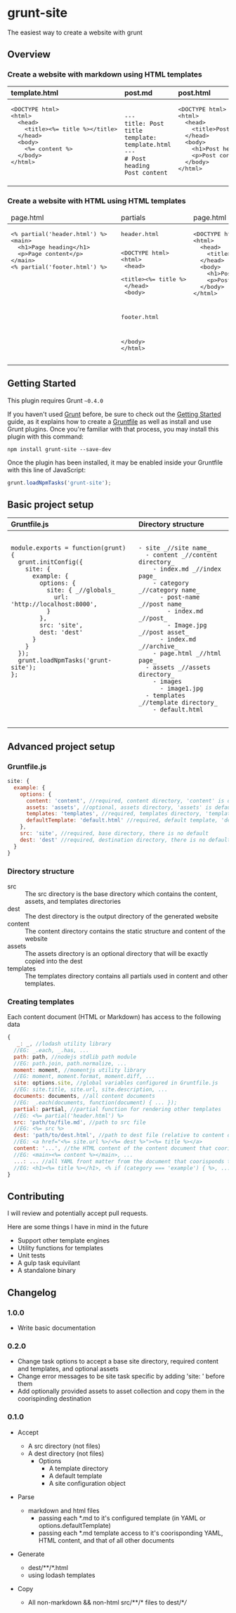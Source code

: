 # grunt-site

The easiest way to create a website with grunt


## Overview

### Create a website with markdown using HTML templates

<table>
<thead>
<tr>
  <th style="text-align:left;vertical-align:top;">template.html</th>
  <th style="text-align:left;vertical-align:top;">post.md</th>
  <th style="text-align:left;vertical-align:top;">post.html</th>
</tr>
</thead>
<tbody>
<tr>
  <td style="text-align:left;vertical-align:top;"><pre>
&lt;DOCTYPE html&gt;<br/>&lt;html&gt;<br/>  &lt;head&gt;<br/>    &lt;title&gt;&lt;%= title %&gt;&lt;/title&gt;<br/>  &lt;/head&gt;<br/>  &lt;body&gt;<br/>    &lt;%= content %&gt;<br/>  &lt;/body&gt;<br/>&lt;/html&gt;
  </pre></td>
  <td style="text-align:left;vertical-align:top;"><pre><code>
---
title: Post title
template: template.html
---
# Post heading
Post content
</code></pre></td>
  <td style="text-align:left;vertical-align:top;"><pre>
&lt;DOCTYPE html&gt;<br/>&lt;html&gt;<br/>  &lt;head&gt;<br/>    &lt;title&gt;Post title&lt;/title&gt;<br/>  &lt;/head&gt;<br/>  &lt;body&gt;<br/>    &lt;h1&gt;Post heading&lt;/h1&gt;<br/>    &lt;p&gt;Post content&lt;/p&gt;<br/>  &lt;/body&gt;<br/>&lt;/html&gt;
  </pre></td>
</tr>
</tbody>
</table>

### Create a website with HTML using HTML templates

<table>
<thead>
<tr>
  <td style="text-align:left;vertical-align:top;">page.html</td>
  <td style="text-align:left;vertical-align:top;">partials</td>
  <td style="text-align:left;vertical-align:top;">page.html</td>
</tr>
</thead>
<tbody>
<tr>
  <td style="text-align:left;vertical-align:top;"><pre>
&lt;% partial('header.html') %&gt;<br/>&lt;main&gt;<br/>  &lt;h1&gt;Page heading&lt;/h1&gt;<br/>  &lt;p&gt;Page content&lt;/p&gt;<br/>&lt;/main&gt;<br/>&lt;% partial('footer.html') %&gt;  
  </pre></td>
  <td style="text-align:left;vertical-align:top;"><pre>
header.html

&lt;DOCTYPE html&gt;<br/>&lt;html&gt;<br/>  &lt;head&gt;<br/>    &lt;title&gt;&lt;%= title %&gt;<br/>  &lt;/head&gt;<br/>  &lt;body&gt;

footer.html

  &lt;/body&gt;<br/>&lt;/html&gt;
 </pre></td>
  <td style="text-align:left;vertical-align:top;"><pre>
&lt;DOCTYPE html&gt;<br/>&lt;html&gt;<br/>  &lt;head&gt;<br/>    &lt;title&gt;Page title&lt;/title&gt;<br/>  &lt;/head&gt;<br/>  &lt;body&gt;<br/>    &lt;h1&gt;Post heading&lt;/h1&gt;<br/>    &lt;p&gt;Post content&lt;/p&gt;<br/>  &lt;/body&gt;<br/>&lt;/html&gt;
  </pre></td>
</tr>
</tbody>
</table>

## Getting Started

This plugin requires Grunt `~0.4.0`

If you haven't used [Grunt](http://gruntjs.com/) before, be sure to check out the [Getting Started](http://gruntjs.com/getting-started) guide, as it explains how to create a [Gruntfile](http://gruntjs.com/sample-gruntfile) as well as install and use Grunt plugins. Once you're familiar with that process, you may install this plugin with this command:

```shell
npm install grunt-site --save-dev
```

Once the plugin has been installed, it may be enabled inside your Gruntfile with this line of JavaScript:

```js
grunt.loadNpmTasks('grunt-site');
```

## Basic project setup

<table>
<thead>
<tr>
  <th style="text-align:left;vertical-align:top;">Gruntfile.js</th>
  <th style="text-align:left;vertical-align:top;">Directory structure</th>
</tr>
</thead>
<tbody>
  <tr>
    <td style="text-align:left;vertical-align:top;"><pre><code>
module.exports = function(grunt) {
  grunt.initConfig({
    site: {
      example: {
        options: {
          site: { _//globals_
            url: 'http://localhost:8000',
          }
        },
        src: 'site',
        dest: 'dest'
      }
    }
  });
  grunt.loadNpmTasks('grunt-site');
};
    </code></pre></td>
    <td style="text-align:left;vertical-align:top;"><pre><code>
- site _//site name_
  - content _//content directory_
    - index.md _//index page_
    - category _//category name_
      - post-name _//post name_
        - index.md _//post_
        - Image.jpg _//post asset_
      - index.md _//archive_
    - page.html _//html page_
  - assets _//assets directory_
    - images
      - image1.jpg
  - templates _//template directory_
    - default.html
    </code></pre></td>
  </tr>
</tbody>
</table>

## Advanced project setup

### Gruntfile.js

```js
site: {
  example: {
    options: {
      content: 'content', //required, content directory, 'content' is default
      assets: 'assets', //optional, assets directory, 'assets' is default
      templates: 'templates', //required, templates directory, 'templates' is default
      defaultTemplate: 'default.html' //required, default template, 'default.html' is default
    },
    src: 'site', //required, base directory, there is no default
    dest: 'dest' //required, destination directory, there is no default
  }
}
```

### Directory structure

<dl>
<dt>src</dt>
<dd>The src directory is the base directory which contains the content, assets, and templates directories</dd>
<dt>dest</dt>
<dd>The dest directory is the output directory of the generated website</dd>
<dt>content</dt>
<dd>The content directory contains the static structure and content of the website</dd>
<dt>assets</dt>
<dd>The assets directory is an optional directory that will be exactly copied into the dest</dd>
<dt>templates</dt>
<dd>The templates directory contains all partials used in content and other templates.</dd>
</dl>

### Creating templates

Each content document (HTML or Markdown) has access to the following data

```js
{
   _: _, //lodash utility library
  //EG: _.each, _.has, ...
  path: path, //nodejs stdlib path module
  //EG: path.join, path.normalize, ...
  moment: moment, //momentjs utility library
  //EG: moment, moment.format, moment.diff, ...
  site: options.site, //global variables configured in Gruntfile.js
  //EG: site.title, site.url, site.description, ...
  documents: documents, //all content documents
  //EG: _.each(documents, function(document) { ... });
  partial: partial, //partial function for rendering other templates
  //EG: <%= partial('header.html') %>
  src: 'path/to/file.md', //path to src file
  //EG: <%= src %>
  dest: 'path/to/dest.html', //path to dest file (relative to content directory)
  //EG: <a href="<%= site.url %>/<%= dest %>"><%= title %></a>
  content: '...', //the HTML content of the content document that coorisponds to this template
  //EG: <main><%= content %></main>, ...
  ...: ... //all YAML front matter from the document that coorisponds to this template
  //EG: <h1><%= title %></h1>, <% if (category === 'example') { %>, ...
}
```

## Contributing

I will review and potentially accept pull requests.

Here are some things I have in mind in the future

* Support other template engines
* Utility functions for templates
* Unit tests
* A gulp task equivilant 
* A standalone binary

## Changelog

### 1.0.0

* Write basic documentation

### 0.2.0

* Change task options to accept a base site directory, required content and templates, and optional assets
* Change error messages to be site task specific by adding 'site: ' before them
* Add optionally provided assets to asset collection and copy them in the coorispinding destination

### 0.1.0

* Accept
  * A src directory (not files)
  * A dest directory (not files)
    * Options
      * A template directory
      * A default template
      * A site configuration object

* Parse
  * markdown and html files
    * passing each *.md to it's configured template (in YAML or options.defaultTemplate)
    * passing each *.md template access to it's coorisponding YAML, HTML content, and that of all other documents 
* Generate
  * dest/\*\*/*.html
  * using lodash templates
* Copy
  * All non-markdown && non-html src/\*\*/* files to dest/\**/*